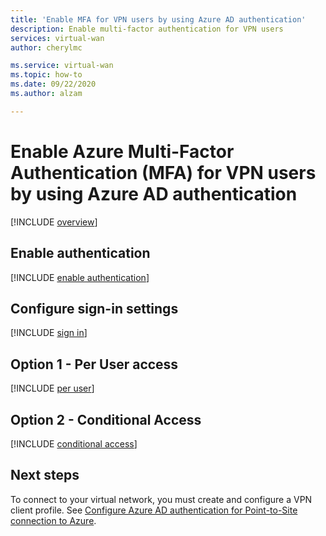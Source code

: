 ```yaml
---
title: 'Enable MFA for VPN users by using Azure AD authentication'
description: Enable multi-factor authentication for VPN users
services: virtual-wan
author: cherylmc

ms.service: virtual-wan
ms.topic: how-to
ms.date: 09/22/2020
ms.author: alzam

---
```

# Enable Azure Multi-Factor Authentication (MFA) for VPN users by using Azure AD authentication

[!INCLUDE [overview](../../includes/vpn-gateway-vwan-openvpn-enable-mfa-overview.md)]

## <a name="enableauth"></a>Enable authentication

[!INCLUDE [enable authentication](../../includes/vpn-gateway-vwan-openvpn-enable-auth.md)]

## <a name="enablesign"></a>Configure sign-in settings

[!INCLUDE [sign in](../../includes/vpn-gateway-vwan-openvpn-sign-in.md)]

## <a name="peruser"></a>Option 1 - Per User access

[!INCLUDE [per user](../../includes/vpn-gateway-vwan-openvpn-per-user.md)]

## <a name="conditional"></a>Option 2 - Conditional Access

[!INCLUDE [conditional access](../../includes/vpn-gateway-vwan-openvpn-conditional.md)]

## Next steps

To connect to your virtual network, you must create and configure a VPN client profile. See [Configure Azure AD authentication for Point-to-Site connection to Azure](virtual-wan-point-to-site-azure-ad.md).

